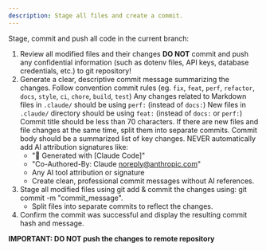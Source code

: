 ```yaml
---
description: Stage all files and create a commit.
---
```


Stage, commit and push all code in the current branch:

1. Review all modified files and their changes
    **DO NOT** commit and push any confidential information (such as dotenv files, API keys, database credentials, etc.) to git repository!
2. Generate a clear, descriptive commit message summarizing the changes.
    Follow convention commit rules (eg. `fix`, `feat`, `perf`, `refactor`, `docs`, `style`, `ci`, `chore`, `build`, `test`)
    Any changes related to Markdown files in `.claude/` should be using `perf:` (instead of `docs:`)
    New files in `.claude/` directory should be using `feat:` (instead of `docs:` or `perf:`)
    Commit title should be less than 70 characters.
    If there are new files and file changes at the same time, split them into separate commits.
    Commit body should be a summarized list of key changes.
    NEVER automatically add AI attribution signatures like:
    - "🤖 Generated with [Claude Code]"
    - "Co-Authored-By: Claude noreply@anthropic.com"
    - Any AI tool attribution or signature
    - Create clean, professional commit messages without AI references. 
3. Stage all modified files using git add & commit the changes using: git commit -m "commit_message".
    - Split files into separate commits to reflect the changes.
5. Confirm the commit was successful and display the resulting commit hash and message.

**IMPORTANT: DO NOT push the changes to remote repository**